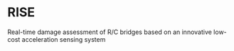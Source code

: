 # RISE
Real-time damage assessment of R/C bridges based on an innovative
low-cost acceleration sensing system
